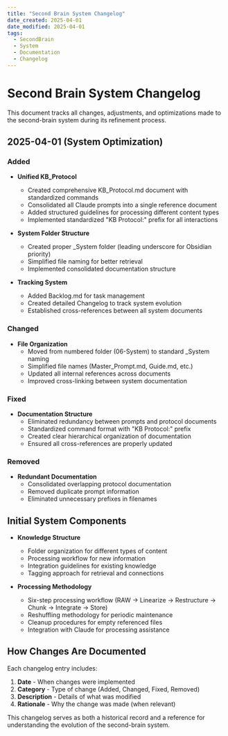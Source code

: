 ```yaml
---
title: "Second Brain System Changelog"
date_created: 2025-04-01
date_modified: 2025-04-01
tags:
  - SecondBrain
  - System
  - Documentation
  - Changelog
---
```


# Second Brain System Changelog

This document tracks all changes, adjustments, and optimizations made to the second-brain system during its refinement process.

## 2025-04-01 (System Optimization)

### Added
- **Unified KB_Protocol**
  - Created comprehensive KB_Protocol.md document with standardized commands
  - Consolidated all Claude prompts into a single reference document
  - Added structured guidelines for processing different content types
  - Implemented standardized "KB Protocol:" prefix for all interactions

- **System Folder Structure**
  - Created proper _System folder (leading underscore for Obsidian priority)
  - Simplified file naming for better retrieval
  - Implemented consolidated documentation structure

- **Tracking System**
  - Added Backlog.md for task management
  - Created detailed Changelog to track system evolution
  - Established cross-references between all system documents

### Changed
- **File Organization**
  - Moved from numbered folder (06-System) to standard _System naming
  - Simplified file names (Master_Prompt.md, Guide.md, etc.)
  - Updated all internal references across documents
  - Improved cross-linking between system documentation

### Fixed
- **Documentation Structure**
  - Eliminated redundancy between prompts and protocol documents
  - Standardized command format with "KB Protocol:" prefix
  - Created clear hierarchical organization of documentation
  - Ensured all cross-references are properly updated

### Removed
- **Redundant Documentation**
  - Consolidated overlapping protocol documentation
  - Removed duplicate prompt information
  - Eliminated unnecessary prefixes in filenames

## Initial System Components

- **Knowledge Structure**
  - Folder organization for different types of content
  - Processing workflow for new information
  - Integration guidelines for existing knowledge
  - Tagging approach for retrieval and connections

- **Processing Methodology**
  - Six-step processing workflow (RAW → Linearize → Restructure → Chunk → Integrate → Store)
  - Reshuffling methodology for periodic maintenance
  - Cleanup procedures for empty referenced files
  - Integration with Claude for processing assistance

## How Changes Are Documented

Each changelog entry includes:

1. **Date** - When changes were implemented
2. **Category** - Type of change (Added, Changed, Fixed, Removed)
3. **Description** - Details of what was modified
4. **Rationale** - Why the change was made (when relevant)

This changelog serves as both a historical record and a reference for understanding the evolution of the second-brain system.
